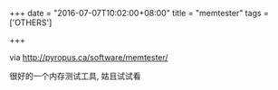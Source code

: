 +++
date = "2016-07-07T10:02:00+08:00"
title = "memtester"
tags = ['OTHERS']

+++

via <http://pyropus.ca/software/memtester/>

很好的一个内存测试工具, 姑且试试看